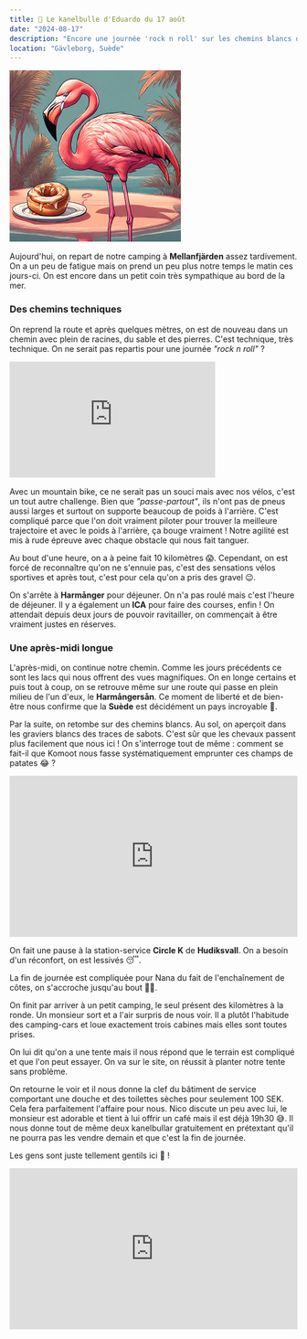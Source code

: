 ```yaml
---
title: 🥮 Le kanelbulle d'Eduardo du 17 août
date: "2024-08-17"
description: "Encore une journée 'rock n roll' sur les chemins blancs du comté de Gävleborg !"
location: "Gävleborg, Suède"
---
```


![Kanelbullar d'Eduardo](../kanelbullar_eduardo.png)

Aujourd'hui, on repart de notre camping à **Mellanfjärden** assez tardivement. On a un peu de fatigue mais on prend un peu plus notre temps le matin ces jours-ci. On est encore dans un petit coin très sympathique au bord de la mer. 

### Des chemins techniques 

On reprend la route et après quelques mètres, on est de nouveau dans un chemin avec plein de racines, du sable et des pierres. C'est technique, très technique. On ne serait pas repartis pour une journée *"rock n roll"* ?

<iframe width="360" height="202.5" src="https://www.youtube-nocookie.com/embed/FeJkDewhTEw?si=lTxsTLfkCPfLqVxj" title="YouTube video player" frameborder="0" allow="accelerometer; autoplay; clipboard-write; encrypted-media; gyroscope; picture-in-picture; web-share"></iframe>

Avec un mountain bike, ce ne serait pas un souci mais avec nos vélos, c'est un tout autre challenge. Bien que *"passe-partout"*, ils n'ont pas de pneus aussi larges et surtout on supporte beaucoup de poids à l'arrière. C'est compliqué parce que l'on doit vraiment piloter pour trouver la meilleure trajectoire et avec le poids à l'arrière, ça bouge vraiment ! Notre agilité est mis à rude épreuve avec chaque obstacle qui nous fait tanguer.

Au bout d'une heure, on a à peine fait 10 kilomètres 😱. Cependant, on est forcé de reconnaître qu'on ne s'ennuie pas, c'est des sensations vélos sportives et après tout, c'est pour cela qu'on a pris des gravel 😉.

On s'arrête à **Harmånger** pour déjeuner. On n'a pas roulé mais c'est l'heure de déjeuner. Il y a également un **ICA** pour faire des courses, enfin ! On attendait depuis deux jours de pouvoir ravitailler, on commençait à être vraiment justes en réserves.

### Une après-midi longue

L'après-midi, on continue notre chemin. Comme les jours précédents ce sont les lacs qui nous offrent des vues magnifiques. On en longe certains et puis tout à coup, on se retrouve même sur une route qui passe en plein milieu de l'un d'eux, le **Harmångersån**.  Ce moment de liberté et de bien-être nous confirme que la **Suède** est décidément un pays incroyable 🤩.

Par la suite, on retombe sur des chemins blancs. Au sol, on aperçoit dans les graviers blancs des traces de sabots. C'est sûr que les chevaux passent plus facilement que nous ici ! On s'interroge tout de même : comment se fait-il que Komoot nous fasse systématiquement emprunter ces champs de patates 😂 ?

<div style="width: 100%; height: 0; position: relative; padding-bottom: 56%;"><iframe src="https://giphy.com/embed/w0mylo7p4OXUQ" style="top: 0; left: 0; width: 100%; height: 100%; position: absolute; border: 0;" allowfullscreen scrolling="no" allow="encrypted-media;" class="giphy-embed"></iframe></div>

On fait une pause à la station-service **Circle K** de **Hudiksvall**. On a besoin d'un réconfort, on est lessivés 😴.

La fin de journée est compliquée pour Nana du fait de l'enchaînement de côtes, on s'accroche jusqu'au bout 💪🏼.

On finit par arriver à un petit camping, le seul présent des kilomètres à la ronde. Un monsieur sort et a l'air surpris de nous voir. Il a plutôt l'habitude des camping-cars et loue  exactement trois cabines mais elles sont toutes prises.

On lui dit qu'on a une tente mais il nous répond que le terrain est compliqué et que l'on peut essayer. On va sur le site, on réussit à planter notre tente sans problème.

On retourne le voir et il nous donne la clef du bâtiment de service comportant une douche et des toilettes sèches pour seulement 100 SEK. Cela fera parfaitement l'affaire pour nous. Nico discute un peu avec lui, le monsieur est adorable et tient à lui offrir un café mais il est déjà 19h30 😅. Il nous donne tout de même deux kanelbullar gratuitement en prétextant qu'il ne pourra pas les vendre demain et que c'est la fin de journée.

Les gens sont juste tellement gentils ici 🤩 !

<div style="width: 100%; height: 0; position: relative; padding-bottom: 56%;"><iframe src="https://giphy.com/embed/QxYmRKdtbPy2yf7VaB" style="top: 0; left: 0; width: 100%; height: 100%; position: absolute; border: 0;" allowfullscreen scrolling="no" allow="encrypted-media;" class="giphy-embed"></iframe></div>
